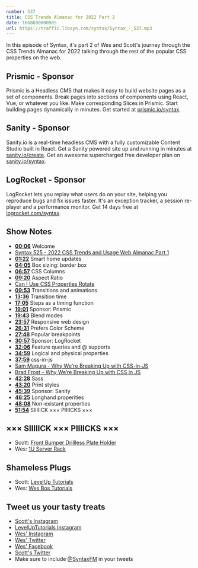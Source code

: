 ```yaml
---
number: 537
title: CSS Trends Almanac for 2022 Part 2
date: 1668600000985
url: https://traffic.libsyn.com/syntax/Syntax_-_537.mp3
---
```


In this episode of Syntax, it's part 2 of Wes and Scott's journey through the CSS Trends Almanac for 2022 talking through the rest of the popular CSS properties on the web.

## Prismic  - Sponsor

Prismic is a Headless CMS that makes it easy to build website pages as a set of components. Break pages into sections of components using React, Vue, or whatever you like. Make corresponding Slices in Prismic. Start building pages dynamically in minutes. Get started at [prismic.io/syntax](https://prismic.io/syntax).

## Sanity - Sponsor

Sanity.io is a real-time headless CMS with a fully customizable Content Studio built in React. Get a Sanity powered site up and running in minutes at [sanity.io/create](https://www.sanity.io/create). Get an awesome supercharged free developer plan on [sanity.io/syntax](https://www.sanity.io/syntax).

## LogRocket - Sponsor

LogRocket lets you replay what users do on your site, helping you reproduce bugs and fix issues faster. It's an exception tracker, a session re-player and a performance monitor. Get 14 days free at [logrocket.com/syntax](https://logrocket.com/syntax).

## Show Notes

* **[00:06](#t=00:06)** Welcome
* [Syntax 525 - 2022 CSS Trends and Usage Web Almanac Part 1](https://syntax.fm/show/525/2022-css-trends-and-usage-web-almanac)
* **[01:22](#t=01:22)** Smart home updates
* **[04:05](#t=04:05)** Box sizing: border box
* **[06:57](#t=06:57)** CSS Columns
* **[09:20](#t=09:20)** Aspect Ratio
* [Can I Use CSS Properties Rotate](https://caniuse.com/mdn-css_properties_rotate)
* **[09:53](#t=09:53)** Transitions and animations
* **[13:36](#t=13:36)** Transition time
* **[17:05](#t=17:05)** Steps as a timing function
* **[19:01](#t=19:01)** Sponsor: Prismic
* **[19:43](#t=19:43)** Blend modes
* **[23:57](#t=23:57)** Responsive web design
* **[26:31](#t=26:31)** Prefers Color Scheme
* **[27:48](#t=27:48)** Popular breakpoints
* **[30:57](#t=30:57)** Sponsor: LogRocket
* **[32:06](#t=32:06)** Feature queries and @ supports
* **[34:59](#t=34:59)** Logical and physical properties
* **[37:59](#t=37:59)** css-in-js
* [Sam Magura - Why We're Breaking Up with CSS-in-JS](https://dev.to/srmagura/why-were-breaking-up-wiht-css-in-js-4g9b)
* [Brad Frost - Why We’re Breaking Up with CSS in JS](https://bradfrost.com/blog/link/why-were-breaking-up-with-css-in-js/)
* **[42:28](#t=42:28)** Sass
* **[43:20](#t=43:20)** Print styles
* **[45:39](#t=45:39)** Sponsor: Sanity
* **[46:25](#t=46:25)** Longhand properities
* **[48:08](#t=48:08)** Non-existant properties
* **[51:54](#t=51:54)** SIIIIICK ××× PIIIICKS ×××

## ××× SIIIIICK ××× PIIIICKS ×××

* Scott: [Front Bumper Drillless Plate Holder](https://amzn.to/3zwGhj6)
* Wes: [1U Server Rack](https://amzn.to/3h0xvmT)

## Shameless Plugs

* Scott: [LevelUp Tutorials](https://leveluptutorials.com/)
* Wes: [Wes Bos Tutorials](https://wesbos.com/courses)

## Tweet us your tasty treats

* [Scott's Instagram](https://www.instagram.com/stolinski/)
* [LevelUpTutorials Instagram](https://www.instagram.com/LevelUpTutorials/)
* [Wes' Instagram](https://www.instagram.com/wesbos/)
* [Wes' Twitter](https://twitter.com/wesbos)
* [Wes' Facebook](https://www.facebook.com/wesbos.developer)
* [Scott's Twitter](https://twitter.com/stolinski)
* Make sure to include [@SyntaxFM](https://twitter.com/SyntaxFM) in your tweets
